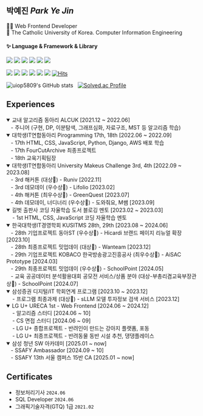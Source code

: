 <!--
**uiop5809/uiop5809** is a ✨ _special_ ✨ repository because its `README.md` (this file) appears on your GitHub profile.

Here are some ideas to get you started

- 🔭 I’m currently working on ...
- 🌱 I’m currently learning ...
- 👯 I’m looking to collaborate on ...
- 🤔 I’m looking for help with ...
- 💬 Ask me about ...
- 📫 How to reach me: ...
- 😄 Pronouns: ...
- ⚡ Fun fact: ....
-->

## 박예진 _Park Ye Jin_

👩‍💻 Web Frontend Developer  
📝 The Catholic University of Korea. Computer Information Engineering

#### ✨ Language & Framework & Library

<img src="https://img.shields.io/badge/HTML5-E34F26?style=flat&logo=HTML5&logoColor=white"/> <img src="https://img.shields.io/badge/CSS3-1572B6?style=flat&logo=CSS3&logoColor=white"/> <img src="https://img.shields.io/badge/JavaScript-F7DF1E?style=flat&logo=JavaScript&logoColor=white"/> <img src="https://img.shields.io/badge/TypeScript-3178C6?style=flat&logo=TypeScript&logoColor=white"/> <img src="https://img.shields.io/badge/React-61DAFB?style=flat&logo=React&logoColor=white"/> <img src="https://img.shields.io/badge/Next.js-000000?style=flat&logo=Next.js&logoColor=white"/>

<img src="https://img.shields.io/badge/ReactQuery-FF4154?style=flat&logo=reactQuery&logoColor=white"/> <img src="https://img.shields.io/badge/Storybook-FF4785?style=flat&logo=Storybook&logoColor=white"/> <img src="https://img.shields.io/badge/StyledComponents-DB7093?style=flat&logo=StyledComponents&logoColor=white"/> <img src="https://img.shields.io/badge/Recoil-0075EB?style=flat&logo=Recoil&logoColor=white"/> <img src="https://img.shields.io/badge/TailwindCSS-06B6D4?style=flat&logo=TailwindCSS&logoColor=white"/> <img src="https://img.shields.io/badge/Framer-0055FF?style=flat&logo=framer&logoColor=white"/>  [![Hits](https://hits.seeyoufarm.com/api/count/incr/badge.svg?url=https%3A%2F%2Fgithub.com%2Fuiop5809%2Fuiop5809.git&count_bg=%2379C83D&title_bg=%23555555&icon=&icon_color=%23E7E7E7&title=hits&edge_flat=false)](https://hits.seeyoufarm.com)

![uiop5809's GitHub stats](https://github-readme-stats.vercel.app/api?username=uiop5809&show_icons=true&bg_color=00000000&title_color=F8418B&icon_color=F1D246&text_color=8C9196) &nbsp; [![Solved.ac Profile](http://mazassumnida.wtf/api/v2/generate_badge?boj=uiop5809)](https://solved.ac/uiop5809/)
<!-- [![Top Langs](https://github-readme-stats.vercel.app/api/top-langs/?username=uiop5809&layout=compact&hide=jupyter%20notebook&theme=transparent&show_icons=true&line_height=18&title_color=F8418B&bord3D3D&text_color=8C9196)](https://github.com/anuraghazra/github-readme-stats) &nbsp;&nbsp;&nbsp; -->

## Experiences
<details open>
  <summary>교내 알고리즘 동아리 ALCUK [2021.12 ~ 2022.06]</summary>
  &nbsp;&nbsp;&nbsp;- 주니어 (구현, DP, 이분탐색, 그래프심화, 자료구조, MST 등 알고리즘 학습)
</details>

<details open> 
  <summary>대학생IT연합동아리 Pirogramming 17th, 18th [2022.06 ~ 2022.09]</summary>
  &nbsp;&nbsp;&nbsp;- 17th HTML, CSS, JavaScript, Python, Django, AWS 배포 학습 <br/>
  &nbsp;&nbsp;&nbsp;- 17th FourCutArchive 최종프로젝트 <br/>
  &nbsp;&nbsp;&nbsp;- 18th 교육기획팀장
</details>
  
<details open> 
  <summary>대학생IT연합동아리 University Makeus Challenge 3rd, 4th [2022.09 ~ 2023.08] </summary>  
  &nbsp;&nbsp;&nbsp;- 3rd 해커톤 (대상🥇) - Runiv [2022.11]  <br/>
  &nbsp;&nbsp;&nbsp;- 3rd 데모데이 (우수상🏅) - Lifolio [2023.02]   <br/>
  &nbsp;&nbsp;&nbsp;- 4th 해커톤 (최우수상🥇) - GreenQuest [2023.07]   <br/>
  &nbsp;&nbsp;&nbsp;- 4th 데모데이, 너디너리 (우수상🏅) - 도와줘요, M쌤 [2023.09] 
</details>

<details open>
  <summary>길벗 출판사 코딩 자율학습 도서 블로깅 멘토 [2023.02 ~ 2023.03]</summary>
  &nbsp;&nbsp;&nbsp; - 1st HTML, CSS, JavaScript 코딩 자율학습 멘토
</details>

<details open>
  <summary>한국대학생IT경영학회 KUSITMS 28th, 29th [2023.08 ~ 2024.06] </summary>
  &nbsp;&nbsp;&nbsp;- 28th 기업프로젝트 동아ST (우수상🏅) - Hicardi 브랜드 페이지 리뉴얼 확장 [2023.10]<br/>
  &nbsp;&nbsp;&nbsp;- 28th 최종프로젝트 밋업데이 (대상🥇) - Wanteam [2023.12]<br/>
  &nbsp;&nbsp;&nbsp;- 29th 기업프로젝트 KOBACO 한국방송광고진흥공사 (최우수상🏅) - AiSAC Prototype  [2024.03]<br/>
  &nbsp;&nbsp;&nbsp;- 29th 최종프로젝트 밋업데이 (우수상🏅) - SchoolPoint [2024.05]<br/>
  &nbsp;&nbsp;&nbsp;- 교육 공공데이터 분석활용대회 공모전 서비스/상품 분야 (대상-부총리겸교육부장관상🏅) - SchoolPoint [2024.07]
</details>

<details open>
  <summary> 삼성증권 디지털/IT 학회연계 프로그램 [2023.10 ~ 2023.12] </summary> 
  &nbsp;&nbsp;&nbsp; - 프로그램 최종과제 (대상🥇) - sLLM 모델 투자정보 검색 서비스 [2023.12]
</details>

<details open>
  <summary>LG U+ URECA 1st - Web Frontend [2024.06 ~ 2024.12]</summary>
  &nbsp;&nbsp;&nbsp; - 알고리즘 스터디 [2024.06 ~ 10] <br/>
  &nbsp;&nbsp;&nbsp; - CS 면접 스터디 [2024.06 ~ 09] <br/>
  &nbsp;&nbsp;&nbsp; - LG U+ 종합프로젝트 - 반려인이 만드는 강아지 플랫폼, 포동 <br/>
  &nbsp;&nbsp;&nbsp; - LG U+ 최종프로젝트 - 반려동물 동반 시설 추천, 댕댕플레이스
</details>
  
<details open>
  <summary>삼성 청년 SW 아카데미 [2025.01 ~ now] </summary>
  &nbsp;&nbsp;&nbsp;- SSAFY Ambassador [2024.09 ~ 10] <br />
  &nbsp;&nbsp;&nbsp;- SSAFY 13th 서울 캠퍼스 15반 CA [2025.01 ~ now]
</details>

## Certificates
* 정보처리기사 `2024.06`
* SQL Developer `2024.06`
* 그래픽기술자격(GTQ) 1급 `2021.02`



